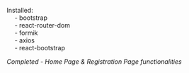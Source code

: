 Installed:   
&emsp; - bootstrap   
&emsp; - react-router-dom   
&emsp; - formik   
&emsp; - axios   
&emsp; - react-bootstrap   

*Completed - Home Page & Registration Page functionalities*